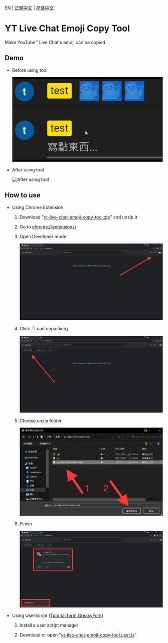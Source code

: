 EN | [正體中文](./README_TW.md) | [简体中文](./README_CN.md)

# YT Live Chat Emoji Copy Tool

Make YouTube™ Live Chat's emoji can be copied.

## Demo

* Before using tool

    ![Before using tool](./src/demo/off.gif)

* After using tool

    ![After using tool](./src/demo/on.gif)

## How to use

* Using Chrome Extension

    1. Download "[yt-live-chat-emoji-copy-tool.zip](./yt-live-chat-emoji-copy-tool.zip?raw=1)" and unzip it

    1. Go to [chrome://extensions/](chrome://extensions/)

    1. Open Developer mode

        ![Open Developer mode](./src/tutorial/1.jpg)

    1. Click「Load unpacked」

        ![Click「Load unpacked」](./src/tutorial/2.jpg)

    1. Choose unzip folder

        ![Choose unzip folder](./src/tutorial/3.jpg)

    1. Finish

        ![Finish](./src/tutorial/4.jpg)

* Using UserScript ([Tutorial form GreasyFork](https://greasyfork.org/en))

    1. Install a user script manager

    1. Download or open "[yt-live-chat-emoji-copy-tool.user.js](./yt-live-chat-emoji-copy-tool.user.js?raw=1)"
